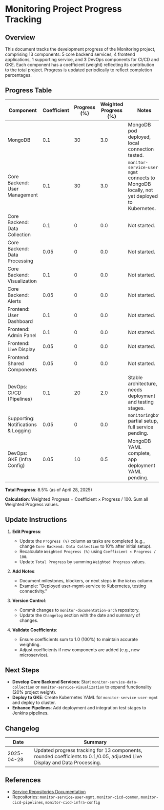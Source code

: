 # Monitoring Project Progress Tracking

## Overview

This document tracks the development progress of the Monitoring project, comprising 13 components: 5 core backend services, 4 frontend applications, 1 supporting service, and 3 DevOps components for CI/CD and GKE. Each component has a coefficient (weight) reflecting its contribution to the total project. Progress is updated periodically to reflect completion percentages.

## Progress Table

| Component                          | Coefficient | Progress (%) | Weighted Progress (%) | Notes |
|------------------------------------|-------------|--------------|-----------------------|-------|
| MongoDB                           | 0.1         | 30           | 3.0                   | MongoDB pod deployed, local connection tested. |
| Core Backend: User Management     | 0.1         | 30           | 3.0                   | `monitor-service-user-mgmt` connects to MongoDB locally, not yet deployed to Kubernetes. |
| Core Backend: Data Collection     | 0.1         | 0            | 0.0                   | Not started. |
| Core Backend: Data Processing     | 0.05        | 0            | 0.0                   | Not started. |
| Core Backend: Visualization       | 0.1         | 0            | 0.0                   | Not started. |
| Core Backend: Alerts              | 0.05        | 0            | 0.0                   | Not started. |
| Frontend: User Dashboard          | 0.1         | 0            | 0.0                   | Not started. |
| Frontend: Admin Panel             | 0.1         | 0            | 0.0                   | Not started. |
| Frontend: Live Display            | 0.05        | 0            | 0.0                   | Not started. |
| Frontend: Shared Components       | 0.05        | 0            | 0.0                   | Not started. |
| DevOps: CI/CD (Pipelines)         | 0.1         | 20           | 2.0                   | Stable architecture, needs deployment and testing stages. |
| Supporting: Notifications & Logging| 0.05        | 0            | 0.0                   | `monitoringbot` partial setup, full service pending. |
| DevOps: GKE (Infra Config)        | 0.05        | 10           | 0.5                   | MongoDB YAML complete, app deployment YAML pending. |

**Total Progress**: 8.5% (as of April 28, 2025)

**Calculation**: Weighted Progress = Coefficient × Progress / 100. Sum all Weighted Progress values.

## Update Instructions

1. **Edit Progress**:
   - Update the `Progress (%)` column as tasks are completed (e.g., change `Core Backend: Data Collection` to 10% after initial setup).
   - Recalculate `Weighted Progress (%)` using `Coefficient × Progress / 100`.
   - Update `Total Progress` by summing `Weighted Progress` values.

2. **Add Notes**:
   - Document milestones, blockers, or next steps in the `Notes` column.
   - Example: "Deployed user-mgmt-service to Kubernetes, testing connectivity."

3. **Version Control**:
   - Commit changes to `monitor-documentation-arch` repository.
   - Update the `Changelog` section with the date and summary of changes.

4. **Validate Coefficients**:
   - Ensure coefficients sum to 1.0 (100%) to maintain accurate weighting.
   - Adjust coefficients if new components are added (e.g., new microservice).

## Next Steps

- **Develop Core Backend Services**: Start `monitor-service-data-collection` or `monitor-service-visualization` to expand functionality (20% project weight).
- **Deploy to GKE**: Create Kubernetes YAML for `monitor-service-user-mgmt` and deploy to cluster.
- **Enhance Pipelines**: Add deployment and integration test stages to Jenkins pipelines.

## Changelog

| Date       | Summary                              |
|------------|--------------------------------------|
| 2025-04-28 | Updated progress tracking for 13 components, rounded coefficients to 0.1/0.05, adjusted Live Display and Data Processing. |

## References

- [Service Repositories Documentation](https://github.com/aelhani/monitor-documentation-arch/blob/master/service-repositories.md)
- Repositories: `monitor-service-user-mgmt`, `monitor-cicd-common`, `monitor-cicd-pipelines`, `monitor-cicd-infra-config`